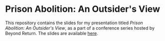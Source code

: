 # Prison Abolition: An Outsider's View

This repository contains the slides for my presentation titled _Prison Abolition:
An Outsider's View_, as a part of a conference series hosted by Beyond Return.
The slides are available
[here](http://danilofreire.github.io/prison-abolition/prison-abolition.html).
